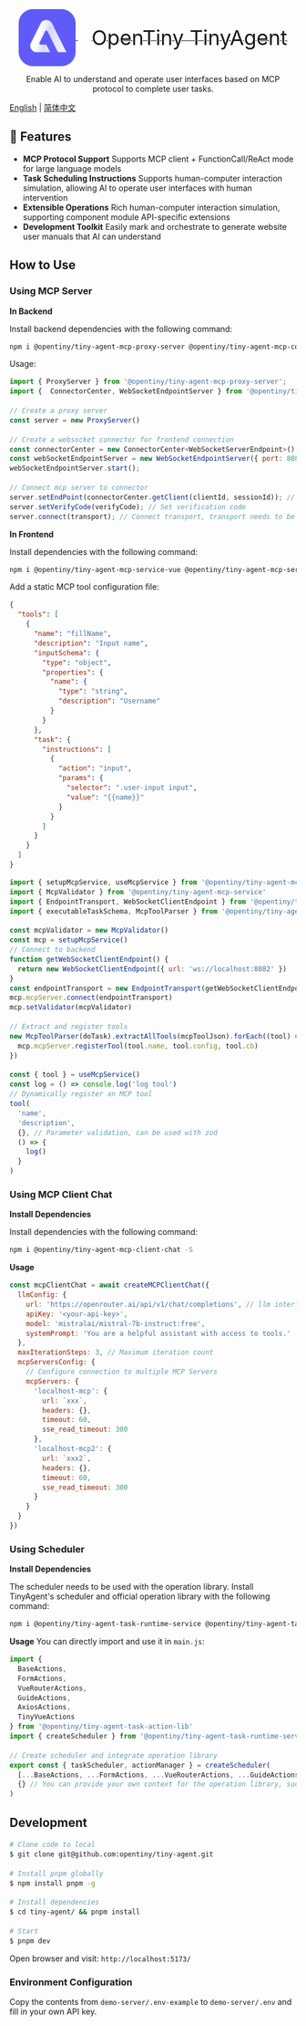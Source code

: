 <p align="center">
  <a href="" target="_blank" rel="noopener noreferrer">
    <img alt="OpenTiny TinyAgent Logo" src="./docs/src/public/logo.svg" height="100" style="max-width:100%;vertical-align: middle">
    <span style="font-size: 36px; vertical-align: middle; margin-left: 24px">OpenTiny TinyAgent</span>
  </a>
</p>
<p align="center">Enable AI to understand and operate user interfaces based on MCP protocol to complete user tasks.</p>

[English](README.md) | [简体中文](README.zh-CN.md)

## 🌈 Features

- **MCP Protocol Support** Supports MCP client + FunctionCall/ReAct mode for large language models
- **Task Scheduling Instructions** Supports human-computer interaction simulation, allowing AI to operate user interfaces with human intervention
- **Extensible Operations** Rich human-computer interaction simulation, supporting component module API-specific extensions
- **Development Toolkit** Easily mark and orchestrate to generate website user manuals that AI can understand

## How to Use

### Using MCP Server

**In Backend**

Install backend dependencies with the following command:

```bash
npm i @opentiny/tiny-agent-mcp-proxy-server @opentiny/tiny-agent-mcp-connector -S
```

Usage:

```js
import { ProxyServer } from '@opentiny/tiny-agent-mcp-proxy-server';
import {  ConnectorCenter, WebSocketEndpointServer } from '@opentiny/tiny-agent-mcp-connector';

// Create a proxy server
const server = new ProxyServer()

// Create a websocket connector for frontend connection
const connectorCenter = new ConnectorCenter<WebSocketServerEndpoint>();
const webSocketEndpointServer = new WebSocketEndpointServer({ port: 8082 }, connectorCenter);
webSocketEndpointServer.start();

// Connect mcp server to connector
server.setEndPoint(connectorCenter.getClient(clientId, sessionId)); // clientId, sessionId from request or other channels
server.setVerifyCode(verifyCode); // Set verification code
server.connect(transport); // Connect transport, transport needs to be implemented
```

**In Frontend**

Install dependencies with the following command:

```bash
npm i @opentiny/tiny-agent-mcp-service-vue @opentiny/tiny-agent-mcp-service @opentiny/tiny-agent-mcp-connector @opentiny/tiny-agent-task-mcp -S
```

Add a static MCP tool configuration file:

```json
{
  "tools": [
    {
      "name": "fillName",
      "description": "Input name",
      "inputSchema": {
        "type": "object",
        "properties": {
          "name": {
            "type": "string",
            "description": "Username"
          }
        }
      },
      "task": {
        "instructions": [
          {
            "action": "input",
            "params": {
              "selector": ".user-input input",
              "value": "{{name}}"
            }
          }
        ]
      }
    }
  ]
}
```

```js
import { setupMcpService, useMcpService } from '@opentiny/tiny-agent-mcp-service-vue'
import { McpValidator } from '@opentiny/tiny-agent-mcp-service'
import { EndpointTransport, WebSocketClientEndpoint } from '@opentiny/tiny-agent-mcp-connector'
import { executableTaskSchema, McpToolParser } from '@opentiny/tiny-agent-task-mcp'

const mcpValidator = new McpValidator()
const mcp = setupMcpService()
// Connect to backend
function getWebSocketClientEndpoint() {
  return new WebSocketClientEndpoint({ url: 'ws://localhost:8082' })
}
const endpointTransport = new EndpointTransport(getWebSocketClientEndpoint)
mcp.mcpServer.connect(endpointTransport)
mcp.setValidator(mcpValidator)

// Extract and register tools
new McpToolParser(doTask).extractAllTools(mcpToolJson).forEach((tool) => {
  mcp.mcpServer.registerTool(tool.name, tool.config, tool.cb)
})

const { tool } = useMcpService()
const log = () => console.log('log tool')
// Dynamically register an MCP tool
tool(
  'name',
  'description',
  {}, // Parameter validation, can be used with zod
  () => {
    log()
  }
)
```

### Using MCP Client Chat

**Install Dependencies**

Install dependencies with the following command:

```bash
npm i @opentiny/tiny-agent-mcp-client-chat -S
```

**Usage**

```js
const mcpClientChat = await createMCPClientChat({
  llmConfig: {
    url: 'https://openrouter.ai/api/v1/chat/completions', // llm interface
    apiKey: '<your-api-key>',
    model: 'mistralai/mistral-7b-instruct:free',
    systemPrompt: 'You are a helpful assistant with access to tools.'
  },
  maxIterationSteps: 3, // Maximum iteration count
  mcpServersConfig: {
    // Configure connection to multiple MCP Servers
    mcpServers: {
      'localhost-mcp': {
        url: `xxx`,
        headers: {},
        timeout: 60,
        sse_read_timeout: 300
      },
      'localhost-mcp2': {
        url: `xxx2`,
        headers: {},
        timeout: 60,
        sse_read_timeout: 300
      }
    }
  }
})
```

### Using Scheduler

**Install Dependencies**

The scheduler needs to be used with the operation library. Install TinyAgent's scheduler and official operation library with the following command:

```bash
npm i @opentiny/tiny-agent-task-runtime-service @opentiny/tiny-agent-task-action-lib -S
```

**Usage**
You can directly import and use it in `main.js`:

```js
import {
  BaseActions,
  FormActions,
  VueRouterActions,
  GuideActions,
  AxiosActions,
  TinyVueActions
} from '@opentiny/tiny-agent-task-action-lib'
import { createScheduler } from '@opentiny/tiny-agent-task-runtime-service'

// Create scheduler and integrate operation library
export const { taskScheduler, actionManager } = createScheduler(
  [...BaseActions, ...FormActions, ...VueRouterActions, ...GuideActions, ...AxiosActions, ...TinyVueActions],
  {} // You can provide your own context for the operation library, such as axios and router
)
```

## Development

```sh
# Clone code to local
$ git clone git@github.com:opentiny/tiny-agent.git

# Install pnpm globally
$ npm install pnpm -g

# Install dependencies
$ cd tiny-agent/ && pnpm install

# Start
$ pnpm dev
```

Open browser and visit: `http://localhost:5173/`

### Environment Configuration

Copy the contents from `demo-server/.env-example` to `demo-server/.env` and fill in your own API key.
